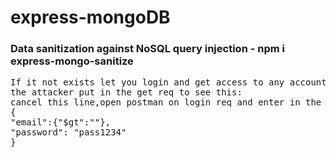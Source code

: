 # express-mongoDB

<h3> Data sanitization against NoSQL query injection - npm i express-mongo-sanitize</h3>
<pre>
If it not exists let you login and get access to any account(with the password parameter) using the password 
the attacker put in the get req to see this:
cancel this line,open postman on login req and enter in the body:
{
"email":{"$gt":""}, 
"password": "pass1234"
}
</pre>

